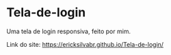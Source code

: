 # Tela-de-login
 Uma tela de login responsiva, feito por mim.

Link do site: https://ericksilvabr.github.io/Tela-de-login/ 